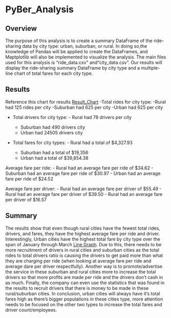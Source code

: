 # PyBer_Analysis

## Overview
The purpose of this analysis is to create a summary DataFrame of the ride-sharing data by city type: urban, suburban, or rural. In doing so,the knowledge of Pandas will be applied to create the DataFrames, and Maptplotlib will also be implemented to visualize the analysis. The main files used for this analysis is “ride_data.csv" and“city_data.csv”. Our results will display the ride-sharing summary DataFrame by city
type and a multiple-line chart of total fares for each city type.

## Results
Reference this chart for results [Result_Chart]()
-Total rides for city type:
	-Rural had 125 rides per city
	-Suburban had 625 per city
	-Urban had 625 per city

- Total drivers for city type:
      - Rural had 78 drivers per city
	- Suburban had 490 drivers city
	- Urban had 24505 drivers city
	
- Total fares for city types:
      - Rural had a total of  $4,327.93
	- Suburban had a total of $19,356
	- Urban had a total of $39,854.38
	

Average fare per ride:
      - Rural had an average fare per ride of $34.62
      - Suburban had an average fare per ride of $30.97
      - Urban had an average fare per ride of $24.52
	
Average fare per driver:
      - Rural had an average fare per driver of $55.49
      - Rural had an average fare per driver of $39.50
      - Rural had an average fare per driver of $16.57

## Summary
The results show that even though rural cities have the fewest total rides, drivers, and fares, they have the highest average fare per ride and driver. Interestingly, Urban cities have the highest total fare by city type over the span of January through March [Line Graph]( ). Due to this, there needs to be more recruitment of drivers in rural cities and suburban cities as the total rides to total drivers ratio is causing the drivers to get paid more than what they are charging per ride (when looking at average fare per ride and average dare per driver respectfully). Another way is to promote/advertise the service in these suburban and rural cities more to increase the total drivers so that more profits are made per ride and the drivers don’t cash in as much. Finally, the company can even use the statistics that was found in the results to recruit drivers that there is money to be made in these rural/suburban cities. In conclusion, urban cities will always have it’s total fares high as there’s bigger populations in these cities type, more attention needs to be focused on the other two types to increase the total fares and driver count/employees. 
      
      
	



